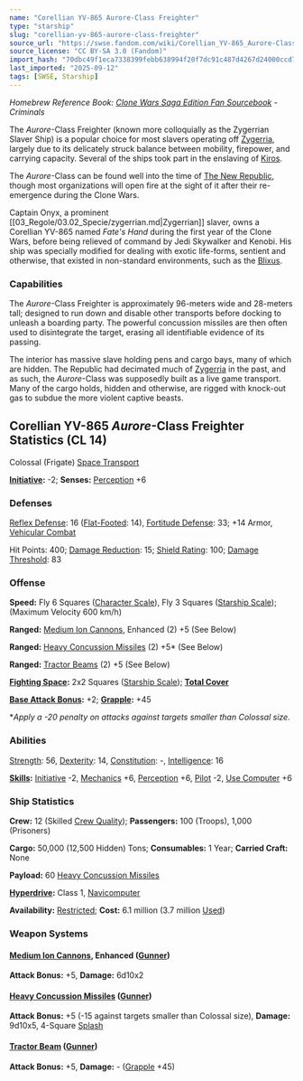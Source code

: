 ```yaml
---
name: "Corellian YV-865 Aurore-Class Freighter"
type: "starship"
slug: "corellian-yv-865-aurore-class-freighter"
source_url: "https://swse.fandom.com/wiki/Corellian_YV-865_Aurore-Class_Freighter"
source_license: "CC BY-SA 3.0 (Fandom)"
import_hash: "70dbc49f1eca7338399febb638994f20f7dc91c487d4267d24000ccd70399e7c"
last_imported: "2025-09-12"
tags: [SWSE, Starship]
---
```

*Homebrew Reference Book: [Clone Wars Saga Edition Fan Sourcebook](https://swse.fandom.com/wiki/Clone_Wars_Saga_Edition_Fan_Sourcebook) - Criminals*

The *Aurore*-Class Freighter (known more colloquially as the Zygerrian Slaver Ship) is a popular choice for most slavers operating off [Zygerria](https://swse.fandom.com/wiki/Zygerria), largely due to its delicately struck balance between mobility, firepower, and carrying capacity. Several of the ships took part in the enslaving of [Kiros](https://swse.fandom.com/wiki/Kiros).

The *Aurore*-Class can be found well into the time of [The New Republic](https://swse.fandom.com/wiki/The_New_Republic), though most organizations will open fire at the sight of it after their re-emergence during the Clone Wars.

Captain Onyx, a prominent [[03_Regole/03.02_Specie/zygerrian.md|Zygerrian]] slaver, owns a Corellian YV-865 named *Fate's Hand* during the first year of the Clone Wars, before being relieved of command by Jedi Skywalker and Kenobi. His ship was specially modified for dealing with exotic life-forms, sentient and otherwise, that existed in non-standard environments, such as the [Blixus](https://swse.fandom.com/wiki/Blixus).

### Capabilities
The *Aurore*-Class Freighter is approximately 96-meters wide and 28-meters tall; designed to run down and disable other transports before docking to unleash a boarding party. The powerful concussion missiles are then often used to disintegrate the target, erasing all identifiable evidence of its passing.

The interior has massive slave holding pens and cargo bays, many of which are hidden. The Republic had decimated much of [Zygerria](https://swse.fandom.com/wiki/Zygerria) in the past, and as such, the *Aurore*-Class was supposedly built as a live game transport. Many of the cargo holds, hidden and otherwise, are rigged with knock-out gas to subdue the more violent captive beasts.
## Corellian YV-865 *Aurore*-Class Freighter Statistics (CL 14)
Colossal (Frigate) [Space Transport](https://swse.fandom.com/wiki/Space_Transport)

**[Initiative](https://swse.fandom.com/wiki/Initiative):** -2; **Senses:** [Perception](https://swse.fandom.com/wiki/Perception) +6
### Defenses
[Reflex Defense](https://swse.fandom.com/wiki/Reflex_Defense_(Vehicles)): 16 ([Flat-Footed](https://swse.fandom.com/wiki/Flat-Footed): 14), [Fortitude Defense](https://swse.fandom.com/wiki/Fortitude_Defense_(Vehicles)): 33; +14 Armor, [Vehicular Combat](https://swse.fandom.com/wiki/Vehicular_Combat)

Hit Points: 400; [Damage Reduction](https://swse.fandom.com/wiki/Damage_Reduction): 15; [Shield Rating](https://swse.fandom.com/wiki/Shield_Rating): 100; [Damage Threshold](https://swse.fandom.com/wiki/Damage_Threshold_(Vehicles)): 83
### Offense
**Speed:** Fly 6 Squares ([Character Scale](https://swse.fandom.com/wiki/Character_Scale)), Fly 3 Squares ([Starship Scale](https://swse.fandom.com/wiki/Starship_Scale)); (Maximum Velocity 600 km/h)

**Ranged:** [Medium Ion Cannons](https://swse.fandom.com/wiki/Medium_Ion_Cannons), Enhanced (2) +5 (See Below)

**Ranged:** [Heavy Concussion Missiles](https://swse.fandom.com/wiki/Heavy_Concussion_Missiles) (2) +5* (See Below)

**Ranged:** [Tractor Beams](https://swse.fandom.com/wiki/Tractor_Beams) (2) +5 (See Below)

**[Fighting Space](https://swse.fandom.com/wiki/Fighting_Space):** 2x2 Squares ([Starship Scale](https://swse.fandom.com/wiki/Starship_Scale)); **[Total Cover](https://swse.fandom.com/wiki/Total_Cover)**

**[Base Attack Bonus](https://swse.fandom.com/wiki/Base_Attack_Bonus):** +2; **[Grapple](https://swse.fandom.com/wiki/Grapple):** +45

**Apply a -20 penalty on attacks against targets smaller than Colossal size.*
### Abilities
[Strength](https://swse.fandom.com/wiki/Strength): 56, [Dexterity](https://swse.fandom.com/wiki/Dexterity): 14, [Constitution](https://swse.fandom.com/wiki/Constitution): -, [Intelligence](https://swse.fandom.com/wiki/Intelligence): 16

**[Skills](https://swse.fandom.com/wiki/Skills):** [Initiative](https://swse.fandom.com/wiki/Initiative) -2, [Mechanics](https://swse.fandom.com/wiki/Mechanics) +6, [Perception](https://swse.fandom.com/wiki/Perception) +6, [Pilot](https://swse.fandom.com/wiki/Pilot) -2, [Use Computer](https://swse.fandom.com/wiki/Use_Computer) +6
### Ship Statistics
**Crew:** 12 (Skilled [Crew Quality](https://swse.fandom.com/wiki/Crew_Quality)); **Passengers:** 100 (Troops), 1,000 (Prisoners)

**Cargo:** 50,000 (12,500 Hidden) Tons; **Consumables:** 1 Year; **Carried Craft:** None

**Payload:** 60 [Heavy Concussion Missiles](https://swse.fandom.com/wiki/Heavy_Concussion_Missiles)

**[Hyperdrive](https://swse.fandom.com/wiki/Hyperdrive):** Class 1, [Navicomputer](https://swse.fandom.com/wiki/Navicomputer)

**Availability:** [Restricted](https://swse.fandom.com/wiki/Restricted); **Cost:** 6.1 million (3.7 million [Used](https://swse.fandom.com/wiki/Used))
### Weapon Systems
#### **[Medium Ion Cannons](https://swse.fandom.com/wiki/Medium_Ion_Cannons), Enhanced ([Gunner](https://swse.fandom.com/wiki/Gunner))**
**Attack Bonus:** +5, **Damage:** 6d10x2

#### **[Heavy Concussion Missiles](https://swse.fandom.com/wiki/Heavy_Concussion_Missiles) ([Gunner](https://swse.fandom.com/wiki/Gunner))**
**Attack Bonus:** +5 (-15 against targets smaller than Colossal size), **Damage:** 9d10x5, 4-Square [Splash](https://swse.fandom.com/wiki/Splash)
#### **[Tractor Beam](https://swse.fandom.com/wiki/Tractor_Beam) ([Gunner](https://swse.fandom.com/wiki/Gunner))**
**Attack Bonus:** +5, **Damage:** - ([Grapple](https://swse.fandom.com/wiki/Grapple) +45)